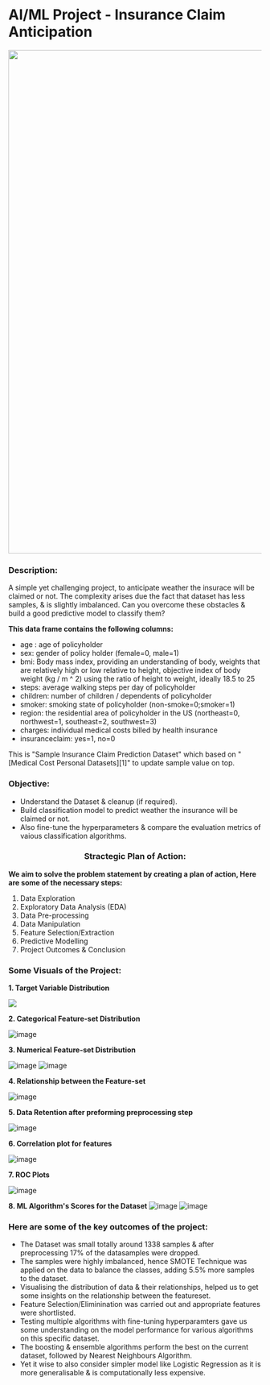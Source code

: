 # AI/ML Project - Insurance Claim Anticipation

<p align="center"><img src="https://user-images.githubusercontent.com/54996245/142757865-09060edf-1d5b-41e7-9d5e-0139c46899e7.jpg" style="width: 1000px;"/></p>

### Description:

A simple yet challenging project, to anticipate weather the insurace will be claimed or not.
The complexity arises due the fact that dataset has less samples, & is slightly imbalanced.
Can you overcome these obstacles & build a good predictive model to classify them?

**This data frame contains the following columns:**

* age : age of policyholder
* sex: gender of policy holder (female=0, male=1)
* bmi: Body mass index, providing an understanding of body, weights that are relatively high or low relative to height, objective index of body weight (kg / m ^ 2) using the ratio of height to weight, ideally 18.5 to 25
* steps: average walking steps per day of policyholder
* children: number of children / dependents of policyholder
* smoker: smoking state of policyholder (non-smoke=0;smoker=1)
* region: the residential area of policyholder in the US (northeast=0, northwest=1, southeast=2, southwest=3)
* charges: individual medical costs billed by health insurance
* insuranceclaim: yes=1, no=0

This is "Sample Insurance Claim Prediction Dataset" which based on "[Medical Cost Personal Datasets][1]" to update sample value on top.

### Objective:
- Understand the Dataset & cleanup (if required).
- Build classification model to predict weather the insurance will be claimed or not.
- Also fine-tune the hyperparameters & compare the evaluation metrics of vaious classification algorithms.

### <center> Stractegic Plan of Action:
**We aim to solve the problem statement by creating a plan of action, Here are some of the necessary steps:**
1. Data Exploration
2. Exploratory Data Analysis (EDA)
3. Data Pre-processing
4. Data Manipulation
5. Feature Selection/Extraction
6. Predictive Modelling
7. Project Outcomes & Conclusion
  
### Some Visuals of the Project:

**1. Target Variable Distribution**
  
<p align="left"><img src="https://user-images.githubusercontent.com/54996245/142758058-1ca7e77d-9227-4eb5-a5da-4fd43872ffcb.png" /></p>

**2. Categorical Feature-set Distribution**
  
![image](https://user-images.githubusercontent.com/54996245/142758084-1598df8b-3cd5-4afe-89e0-0cea03cbe911.png)

**3. Numerical Feature-set Distribution**

![image](https://user-images.githubusercontent.com/54996245/142758090-de2594ba-37eb-4d77-a94f-301317ae549c.png)
![image](https://user-images.githubusercontent.com/54996245/142758096-ed8f1713-b90d-4609-8e38-56e05c8b3c40.png)

**4. Relationship between the Feature-set**

![image](https://user-images.githubusercontent.com/54996245/142758103-76738503-ecd7-4133-ab12-c43441733775.png)

**5. Data Retention after preforming preprocessing step**

![image](https://user-images.githubusercontent.com/54996245/142758112-5a2af1da-e51d-4dd5-8666-42e2f8d3d289.png)

**6. Correlation plot for features**

![image](https://user-images.githubusercontent.com/54996245/141759715-06c1d620-fba5-406c-8968-b94494ce2b8c.png)

**7. ROC Plots**

![image](https://user-images.githubusercontent.com/54996245/141759915-f8195733-0f5c-40f7-a442-6fb8d079ac09.png)


**8. ML Algorithm's Scores for the Dataset**
![image](https://user-images.githubusercontent.com/54996245/142758050-7ac78f20-47f5-4c1c-b1e4-25df8b572da3.png)
![image](https://user-images.githubusercontent.com/54996245/142758046-3a9d358a-7dc3-4595-b64e-0c95ba4eaf56.png)


### Here are some of the key outcomes of the project:
- The Dataset was small totally around 1338 samples & after preprocessing 17% of the datasamples were dropped. 
- The samples were highly imbalanced, hence SMOTE Technique was applied on the data to  balance the classes, adding 5.5% more samples to the dataset.
- Visualising the distribution of data & their relationships, helped us to get some insights on the relationship between the featureset.
- Feature Selection/Eliminination was carried out and appropriate features were shortlisted.
- Testing multiple algorithms with fine-tuning hyperparamters gave us some understanding on the model performance for various algorithms on this specific dataset.
- The boosting & ensemble algorithms perform the best on the current dataset, followed by Nearest Neighbours Algorithm.
- Yet it wise to also consider simpler model like Logistic Regression as it is more generalisable & is computationally less expensive.

